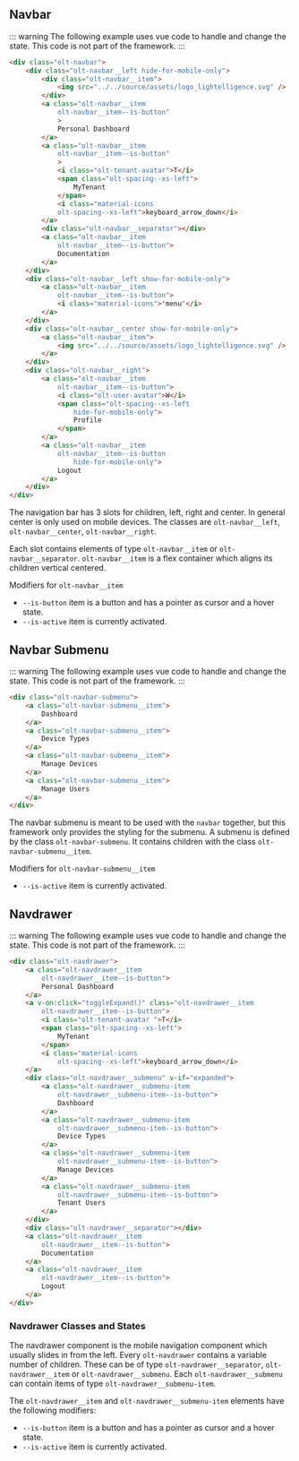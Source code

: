 ## Navbar

::: warning
The following example uses vue code to handle and change the state. This code is not part of the framework.
:::

<navbar />


```html
<div class="olt-navbar">
	<div class="olt-navbar__left hide-for-mobile-only">
		<div class="olt-navbar__item">
			<img src="../../source/assets/logo_lightelligence.svg" />
		</div>
		<a class="olt-navbar__item
			olt-navbar__item--is-button"
			>
			Personal Dashboard
		</a>
		<a class="olt-navbar__item
			olt-navbar__item--is-button"
			>
			<i class="olt-tenant-avatar">T</i>
			<span class="olt-spacing--xs-left">
				MyTenant
			</span>
			<i class="material-icons 
			olt-spacing--xs-left">keyboard_arrow_down</i>
		</a>
		<div class="olt-navbar__separator"></div>
		<a class="olt-navbar__item
			olt-navbar__item--is-button">
			Documentation
		</a>
	</div>
	<div class="olt-navbar__left show-for-mobile-only">
		<a class="olt-navbar__item
			olt-navbar__item--is-button">
			<i class="material-icons">'menu'</i>
		</a>
	</div>
	<div class="olt-navbar__center show-for-mobile-only">
		<a class="olt-navbar__item">
			<img src="../../source/assets/logo_lightelligence.svg" />
		</a>
	</div>
	<div class="olt-navbar__right">
		<a class="olt-navbar__item
			olt-navbar__item--is-button">
			<i class="olt-user-avatar">W</i>
			<span class="olt-spacing--xs-left 
				hide-for-mobile-only">
				Profile
			</span>
		</a>
		<a class="olt-navbar__item 
			olt-navbar__item--is-button 
				hide-for-mobile-only">
			Logout
		</a>
	</div>
</div>
```

The navigation bar has 3 slots for children, left, right and center. In general center is only used on mobile devices. The classes are `olt-navbar__left`, `olt-navbar__center`, `olt-navbar__right`.

Each slot contains elements of type `olt-navbar__item` or `olt-navbar__separator`. `olt-navbar__item` is a flex container which aligns its children vertical centered.

Modifiers for `olt-navbar__item`

* `--is-button` item is a button and has a pointer as cursor and a hover state.
* `--is-active` item is currently activated.


## Navbar Submenu

::: warning
The following example uses vue code to handle and change the state. This code is not part of the framework.
:::

<navbar-submenu />

```html
<div class="olt-navbar-submenu">
	<a class="olt-navbar-submenu__item">
		Dashboard
	</a>
	<a class="olt-navbar-submenu__item">
		Device Types
	</a>
	<a class="olt-navbar-submenu__item">
		Manage Devices
	</a>
	<a class="olt-navbar-submenu__item">
		Manage Users
	</a>
</div>
```

The navbar submenu is meant to be used with the `navbar` together, but this framework only provides the styling for the submenu.
A submenu is defined by the class `olt-navbar-submenu`. It contains children with the class `olt-navbar-submenu__item`.

Modifiers for `olt-navbar-submenu__item`

* `--is-active` item is currently activated.


## Navdrawer

::: warning
The following example uses vue code to handle and change the state. This code is not part of the framework.
:::

<navdrawer />

```html
<div class="olt-navdrawer">
	<a class="olt-navdrawer__item 
		olt-navdrawer__item--is-button">
		Personal Dashboard
	</a>
	<a v-on:click="toggleExpand()" class="olt-navdrawer__item 
		olt-navdrawer__item--is-button">
		<i class="olt-tenant-avatar ">T</i>
		<span class="olt-spacing--xs-left">
			MyTenant
		</span>
		<i class="material-icons 
			olt-spacing--xs-left">keyboard_arrow_down</i>
	</a>
	<div class="olt-navdrawer__submenu" v-if="expanded">
		<a class="olt-navdrawer__submenu-item 
			olt-navdrawer__submenu-item--is-button">
			Dashboard
		</a>
		<a class="olt-navdrawer__submenu-item 
			olt-navdrawer__submenu-item--is-button">
			Device Types
		</a>
		<a class="olt-navdrawer__submenu-item 
			olt-navdrawer__submenu-item--is-button">
			Manage Devices
		</a>
		<a class="olt-navdrawer__submenu-item 
			olt-navdrawer__submenu-item--is-button">
			Tenant Users
		</a>
	</div>
	<div class="olt-navdrawer__separator"></div>
	<a class="olt-navdrawer__item 
		olt-navdrawer__item--is-button">
		Documentation
	</a>
	<a class="olt-navdrawer__item 
		olt-navdrawer__item--is-button">
		Logout
	</a>
</div>
```
### Navdrawer Classes and States

The navdrawer component is the mobile navigation component which usually slides in from the left. Every `olt-navdrawer` contains a variable number of children. These can be of type `olt-navdrawer__separator`, `olt-navdrawer__item` or `olt-navdrawer__submenu`. Each `olt-navdrawer__submenu` can contain items of type `olt-navdrawer__submenu-item`.

The `olt-navdrawer__item` and `olt-navdrawer__submenu-item` elements have the following modifiers:

* `--is-button` item is a button and has a pointer as cursor and a hover state.
* `--is-active` item is currently activated.
